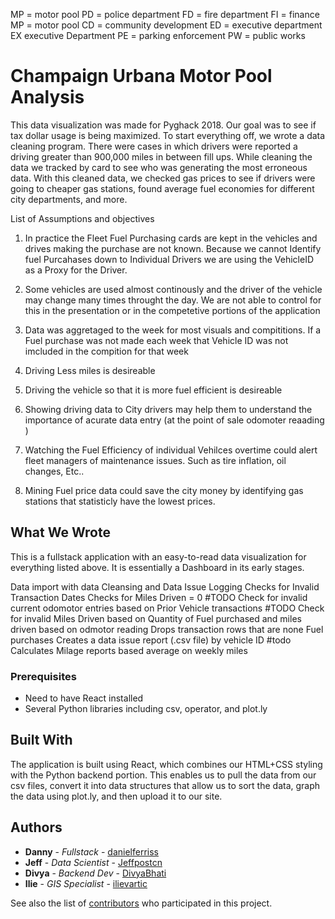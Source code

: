 

MP = motor pool
PD = police department
FD = fire department
FI = finance
MP = motor pool
CD = community development
ED = executive department
EX executive Department
PE = parking enforcement
PW = public works




# Champaign Urbana Motor Pool Analysis

This data visualization was made for Pyghack 2018. Our goal was to see if tax dollar usage is being maximized. To start everything off, we wrote a data cleaning program. There were cases in which drivers were reported a driving greater than 900,000 miles in between fill ups.  While cleaning the data we tracked by card to see who was generating the most erroneous data. With this cleaned data, we checked gas prices to see if drivers were going to cheaper gas stations, found average fuel economies for different city departments, and more.

List of Assumptions and objectives
1. In practice the Fleet Fuel Purchasing cards are kept in the vehicles and drives making the purchase are not known.   Because we cannot Identify fuel Purcahases down to Individual Drivers we are using the VehicleID as a Proxy for the Driver.
2. Some vehicles are used almost continously and the driver of the vehicle may change many times throught the day.  We are not able to control for this in the presentation or in the competetive portions of the application
3. Data was aggretaged to the week for most visuals and compititions.   If a Fuel purchase was not made each week that Vehicle ID was not imcluded in the compition for that week
4. Driving Less miles is desireable
5. Driving the vehicle so that it is more fuel efficient is desireable

6. Showing driving data to City drivers may help them to understand the importance of acurate data entry (at the point of sale odomoter reaading )
7. Watching the Fuel Efficiency of individual Vehilces overtime could alert fleet managers of maintenance issues. Such as tire inflation, oil changes, Etc..
8. Mining Fuel price data  could save the city money by identifying gas stations that statisticly have the lowest prices.

## What We Wrote

This is a fullstack application with an easy-to-read data visualization for everything listed above.  It is essentially a Dashboard in its early stages.

Data import with data Cleansing and Data Issue Logging 
    Checks for Invalid Transaction Dates
    Checks for Miles Driven = 0 
    #TODO Check for invalid current odomotor entries based on Prior Vehicle transactions
    #TODO Check for invalid Miles Driven based on Quantity of Fuel purchased and miles driven based on odmotor reading
    Drops transaction rows that are none Fuel purchases
    Creates a data issue report (.csv file) by vehicle ID
    #todo Calculates Milage reports based average on weekly miles
    
### Prerequisites

* Need to have React installed
* Several Python libraries including csv, operator, and plot.ly

## Built With

The application is built using React, which combines our HTML+CSS styling with the Python backend portion.  This enables us to pull the data from our csv files, convert it into data structures that allow us to sort the data, graph the data using plot.ly, and then upload it to our site.

## Authors

* **Danny** - *Fullstack* - [danielferriss](https://github.com/danielferriss)
* **Jeff** - *Data Scientist* - [Jeffpostcn](https://github.com/Jeffpostcn)
* **Divya** - *Backend Dev* - [DivyaBhati](https://github.com/DivyaBhati)
* **Ilie** - *GIS Specialist* - [ilievartic](https://github.com/ilievartic)

See also the list of [contributors](https://github.com/your/project/contributors) who participated in this project.

